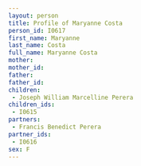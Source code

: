 ```yaml
---
layout: person
title: Profile of Maryanne Costa
person_id: I0617
first_name: Maryanne
last_name: Costa
full_name: Maryanne Costa
mother: 
mother_id: 
father: 
father_id: 
children:
 - Joseph William Marcelline Perera
children_ids:
 - I0615
partners:
 - Francis Benedict Perera
partner_ids:
 - I0616
sex: F
---
```



